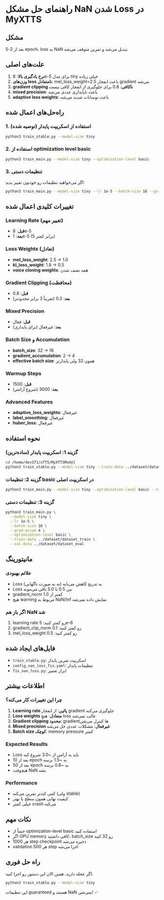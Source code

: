# راهنمای حل مشکل NaN شدن Loss در MyXTTS

## مشکل
بعد از 2-5 epoch، loss به NaN تبدیل می‌شه و تمرین متوقف می‌شه.

## علت‌های اصلی
1. **نرخ یادگیری بالا**: 8e-5 برای مدل tiny خیلی زیاده
2. **وزن‌های loss نامتعادل**: mel_loss_weight=2.5 باعث انفجار gradient می‌شه
3. **gradient clipping ناکافی**: 0.8 برای جلوگیری از انفجار کافی نیست
4. **mixed precision**: باعث ناپایداری عددی می‌شه
5. **adaptive loss weights**: باعث نوسانات شدید می‌شه

## راه‌حل‌های اعمال شده

### 1. استفاده از اسکریپت پایدار (توصیه شده)
```bash
python3 train_stable.py --model-size tiny
```

### 2. استفاده از optimization level basic
```bash
python3 train_main.py --model-size tiny --optimization-level basic
```

### 3. تنظیمات دستی
اگر می‌خواهید تنظیمات رو خودتون تغییر بدید:

```bash
python3 train_main.py --model-size tiny --lr 1e-5 --batch-size 16 --grad-accum 4
```

## تغییرات کلیدی اعمال شده

### Learning Rate (تغییر مهم)
- **قبل**: 8e-5
- **بعد**: 1e-5 (5 برابر کمتر)

### Loss Weights (تعادل)
- **mel_loss_weight**: 2.5 → 1.0
- **kl_loss_weight**: 1.8 → 0.5
- **voice cloning weights**: همه نصف شدن

### Gradient Clipping (محافظت)
- **قبل**: 0.8
- **بعد**: 0.3 (تقریباً 3 برابر محدودتر)

### Mixed Precision
- **قبل**: فعال
- **بعد**: غیرفعال (برای پایداری)

### Batch Size و Accumulation
- **batch_size**: 32 → 16
- **gradient_accumulation**: 2 → 4
- **effective batch size**: همون 32 ولی پایدارتر

### Warmup Steps
- **قبل**: 1500
- **بعد**: 3000 (شروع آرامتر)

### Advanced Features
- **adaptive_loss_weights**: غیرفعال
- **label_smoothing**: غیرفعال
- **huber_loss**: غیرفعال

## نحوه استفاده

### گزینه 1: اسکریپت پایدار (ساده‌ترین)
```bash
cd /home/dev371/xTTS/MyXTTSModel
python3 train_stable.py --model-size tiny --train-data ../dataset/dataset_train --val-data ../dataset/dataset_eval
```

### گزینه 2: تنظیمات basic در اسکریپت اصلی
```bash
python3 train_main.py --model-size tiny --optimization-level basic --train-data ../dataset/dataset_train --val-data ../dataset/dataset_eval
```

### گزینه 3: تنظیمات دستی
```bash
python3 train_main.py \
  --model-size tiny \
  --lr 1e-5 \
  --batch-size 16 \
  --grad-accum 4 \
  --optimization-level basic \
  --train-data ../dataset/dataset_train \
  --val-data ../dataset/dataset_eval
```

## مانیتورینگ

### علائم بهبودی
- Loss به تدریج کاهش می‌یابه (نه به صورت ناگهانی)
- Loss بین 0.5 تا 5.0 باقی می‌مونه
- gradient_norm کمتر از 1.0
- هیچ warning مربوط به NaN/Inf نمایش داده نمی‌شه

### اگر باز هم NaN شد
1. learning rate رو کمتر کنید: 5e-6
2. gradient_clip_norm رو کمتر کنید: 0.1
3. mel_loss_weight رو کمتر کنید: 0.5

## فایل‌های ایجاد شده
- `train_stable.py`: اسکریپت تمرین پایدار
- `config_nan_loss_fix.yaml`: تنظیمات پایدار
- `fix_nan_loss.py`: ابزار تعمیر

## اطلاعات بیشتر

### چرا این تغییرات کار می‌کنه؟
1. **Learning rate پائین**: از انفجار gradient جلوگیری می‌کنه
2. **Loss weights متعادل**: هیچ loss غالب نمی‌شه
3. **Gradient clipping محدود**: gradientها کنترل می‌شن
4. **Mixed precision غیرفعال**: مشکلات عددی حل می‌شه
5. **Batch size کوچک**: memory pressure کمتر

### Expected Results
- Loss باید به آرامی از ~3.0 شروع کنه
- بعد از 10 epoch به ~1.5 برسه
- بعد از 50 epoch به ~0.8 برسه
- هیچوقت NaN نشه

### Performance
- کمی کندتر تمرین می‌کنه (ولی stable)
- کیفیت نهایی همون سطح یا بهتر
- خیلی کمتر crash می‌کنه

## نکات مهم
- حتماً از optimization-level basic استفاده کنید
- اگر GPU memory کافی داشتید، batch_size رو 32 کنید
- هر 1000 step checkpoint ذخیره می‌شه
- validation هر 500 step اجرا می‌شه

## راه حل فوری
اگر عجله دارید، همین الان این دستور رو اجرا کنید:
```bash
python3 train_stable.py --model-size tiny
```

این تنظیمات guaranteed هستند و NaN نمی‌شن! ✅